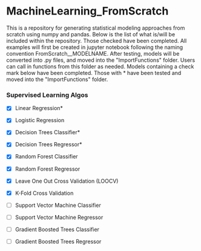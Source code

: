 # MachineLearning_FromScratch
This is a repository for generating statistical modeling approaches from scratch using numpy and pandas. Below is the list of what is/will be included within the repository. Those checked have been completed. All examples will first be created in jupyter notebook following the naming convention FromScratch__MODELNAME. After testing, models will be converted into .py files, and moved into the "ImportFunctions" folder. Users can call in functions from this folder as needed. Models containing a check mark below have been completed. Those with * have been tested and moved into the "ImportFunctions" folder.


 
### Supervised Learning Algos

- [x] Linear Regression*

- [x] Logistic Regression

- [x] Decision Trees Classifier*

- [x] Decision Trees Regressor*

- [x] Random Forest Classifier

- [x] Random Forest Regressor

- [x] Leave One Out Cross Validation (LOOCV)

- [x] K-Fold Cross Validation

- [ ] Support Vector Machine Classifier  

- [ ] Support Vector Machine Regressor 

- [ ] Gradient Boosted Trees Classifier 

- [ ] Gradient Boosted Trees Regressor 

